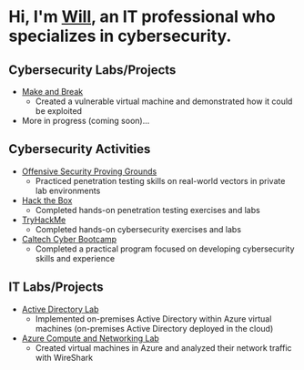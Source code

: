 # Hi, I'm [Will](https://www.linkedin.com/in/williamdgreenlaw/), an IT professional who specializes in cybersecurity.

## Cybersecurity Labs/Projects
* [Make and Break](https://github.com/WilliamDGreenlaw/Make-and-Break)
  * Created a vulnerable virtual machine and demonstrated how it could be exploited 
* More in progress (coming soon)...

## Cybersecurity Activities 
* [Offensive Security Proving Grounds](https://www.offensive-security.com/labs/)
  * Practiced penetration testing skills on real-world vectors in private lab environments
* [Hack the Box](https://www.hackthebox.com/)
  * Completed hands-on penetration testing exercises and labs
* [TryHackMe](https://tryhackme.com/)
  * Completed hands-on cybersecurity exercises and labs
* [Caltech Cyber Bootcamp](https://bootcamp.ctme.caltech.edu/programs/cybersecurity)
  * Completed a practical program focused on developing cybersecurity skills and experience 

## IT Labs/Projects
* [Active Directory Lab](https://github.com/WilliamDGreenlaw/active-directory-lab)
  * Implemented on-premises Active Directory within Azure virtual machines (on-premises Active Directory deployed in the cloud)
* [Azure Compute and Networking Lab](https://github.com/WilliamDGreenlaw/azure-compute-and-networking-lab)
  * Created virtual machines in Azure and analyzed their network traffic with WireShark 
